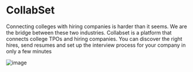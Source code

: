 # CollabSet
Connecting colleges with hiring
companies is harder than it seems. We are
the bridge between these two industries.
Collabset is a platform that connects
college TPOs and hiring companies. You
can discover the right hires, send resumes
and set up the interview process for your
company in only a few minutes

![image](https://user-images.githubusercontent.com/86909566/221216161-e0e55ea0-6808-498f-bc3c-84cf90c06435.png)
